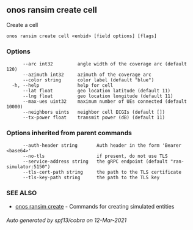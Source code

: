 ## onos ransim create cell

Create a cell

```
onos ransim create cell <enbid> [field options] [flags]
```

### Options

```
      --arc int32         angle width of the coverage arc (default 120)
      --azimuth int32     azimuth of the coverage arc
      --color string      color label (default "blue")
  -h, --help              help for cell
      --lat float         geo location latitude (default 11)
      --lng float         geo location longitude (default 11)
      --max-ues uint32    maximum number of UEs connected (default 10000)
      --neighbors uints   neighbor cell ECGIs (default [])
      --tx-power float    transmit power (dB) (default 11)
```

### Options inherited from parent commands

```
      --auth-header string       Auth header in the form 'Bearer <base64>'
      --no-tls                   if present, do not use TLS
      --service-address string   the gRPC endpoint (default "ran-simulator:5150")
      --tls-cert-path string     the path to the TLS certificate
      --tls-key-path string      the path to the TLS key
```

### SEE ALSO

* [onos ransim create](onos_ransim_create.md)	 - Commands for creating simulated entities

###### Auto generated by spf13/cobra on 12-Mar-2021
